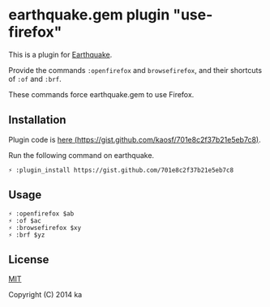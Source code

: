 # earthquake.gem plugin "use-firefox"

This is a plugin for [Earthquake](https://github.com/jugyo/earthquake).

Provide the commands `:openfirefox` and `browsefirefox`, and their shortcuts of
`:of` and `:brf`.

These commands force earthquake.gem to use Firefox.

## Installation

Plugin code is [here (https://gist.github.com/kaosf/701e8c2f37b21e5eb7c8)](https://gist.github.com/kaosf/701e8c2f37b21e5eb7c8).

Run the following command on earthquake.

```
⚡ :plugin_install https://gist.github.com/701e8c2f37b21e5eb7c8
```

## Usage

```
⚡ :openfirefox $ab
⚡ :of $ac
⚡ :browsefirefox $xy
⚡ :brf $yz
```

## License

[MIT](http://opensource.org/licenses/MIT)

Copyright (C) 2014 ka
